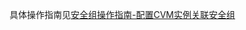 具体操作指南见[安全组操作指南-配置CVM实例关联安全组](http://www.qcloud.com/doc/product/213/%E5%AE%89%E5%85%A8%E7%BB%84%E6%93%8D%E4%BD%9C%E6%8C%87%E5%8D%97#5.-配置cvm实例关联安全组)
